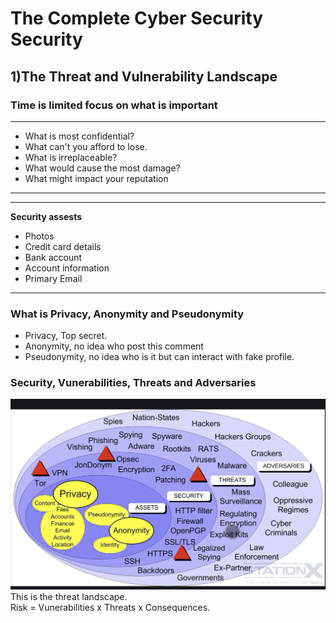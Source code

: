 # The Complete Cyber Security Security 
## 1)The Threat and Vulnerability Landscape

### Time is limited focus on what is important
***
- What is most confidential?
- What can't you afford to lose.
- What is irreplaceable?
- What would cause the most damage?
- What might impact your reputation
***

***
**Security assests**
- Photos
- Credit card details
- Bank account 
- Account information
- Primary Email
***

### What is Privacy, Anonymity and Pseudonymity
- Privacy, Top secret. 
- Anonymity, no idea who post this comment   
- Pseudonymity, no idea who is it but can interact with fake profile. 

### Security, Vunerabilities, Threats and Adversaries
![](https://github.com/KennySoh/Technical-Interview/blob/master/oop/cyber_1.png)
This is the threat landscape.  
Risk = Vunerabilities x Threats x Consequences.  
